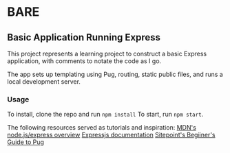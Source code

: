# BARE

## Basic Application Running Express

This project represents a learning project to construct a basic Express application, with comments to notate the code as I go.

The app sets up templating using Pug, routing, static public files, and runs a local development server.

### Usage
To install, clone the repo and run `npm install`
To start, run `npm start`.

The following resources served as tutorials and inspiration:
[MDN's node.js/express overview](https://developer.mozilla.org/en-US/docs/Learn/Server-side/Express_Nodejs) 
[Expressjs documentation](https://expressjs.com/en/starter/installing.html)
[Sitepoint's Begiiner's Guide to Pug](https://www.sitepoint.com/a-beginners-guide-to-pug/)
